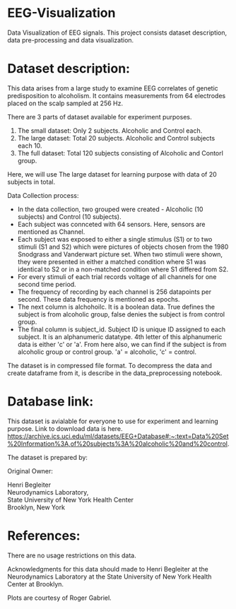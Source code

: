 # EEG-Visualization
Data Visualization of EEG signals. This project consists dataset description, data pre-processing and data visualization.

# Dataset description:
This data arises from a large study to examine EEG correlates of genetic predisposition to alcoholism. It contains measurements from 64 electrodes placed on the scalp sampled at 256 Hz.

There are 3 parts of dataset available for experiment purposes.
1. The small dataset: Only 2 subjects. Alcoholic and Control each.
2. The large dataset: Total 20 subjects. Alcoholic and Control subjects each 10.
3. The full dataset: Total 120 subjects consisting of Alcoholic and Contorl group.

Here, we will use The large dataset for learning purpose with data of 20 subjects in total. 

Data Collection process:
* In the data collection, two grouped were created - Alcoholic (10 subjects) and Control (10 subjects). 
* Each subject was connceted with 64 sensors. Here, sensors are mentioned as Channel. 
* Each subject was exposed to either a single stimulus (S1) or to two stimuli (S1 and S2) which were pictures of objects chosen from the 1980 Snodgrass and Vanderwart picture set. When two stimuli were shown, they were presented in either a matched condition where S1 was identical to S2 or in a non-matched condition where S1 differed from S2. 
* For every stimuli of each trial records voltage of all channels for one second time period. 
* The frequency of recording by each channel is 256 datapoints per second. These data frequency is mentioned as epochs. 
* The next column is alchohoilc. It is a boolean data. True defines the subject is from alcoholic group, false denies the subject is from control group. 
* The final column is subject_id. Subject ID is unique ID assigned to each subject. It is an alphanumeric datatype. 4th letter of this alphanumeric data is either 'c' or 'a'. From here also, we can find if the subject is from alcoholic group or control group. 'a' = alcoholic, 'c' = control.

The dataset is in compressed file format. To decompress the data and create dataframe from it, is describe in the data_preprocessing notebook.

# Database link:
This dataset is avialable for everyone to use for experiment and learning purpose. Link to download data is here.
https://archive.ics.uci.edu/ml/datasets/EEG+Database#:~:text=Data%20Set%20Information%3A,of%20subjects%3A%20alcoholic%20and%20control.

The dataset is prepared by: 

Original Owner:

Henri Begleiter\
Neurodynamics Laboratory,\
State University of New York Health Center\
Brooklyn, New York

# References:
There are no usage restrictions on this data.

Acknowledgments for this data should made to Henri Begleiter at the Neurodynamics Laboratory at the State University of New York Health Center at Brooklyn.

Plots are courtesy of Roger Gabriel.
